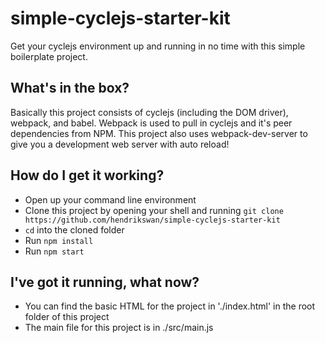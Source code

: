 # simple-cyclejs-starter-kit

Get your cyclejs environment up and running in no time with this simple boilerplate project.

## What's in the box?

Basically this project consists of cyclejs (including the DOM driver), webpack, and babel. Webpack is used to pull in cyclejs and it's peer dependencies from NPM. This project also uses webpack-dev-server to give you a development web server with auto reload!

## How do I get it working?

* Open up your command line environment
* Clone this project by opening your shell and running `git clone https://github.com/hendrikswan/simple-cyclejs-starter-kit`
* `cd` into the cloned folder
* Run `npm install`
* Run `npm start`

## I've got it running, what now?

* You can find the basic HTML for the project in './index.html' in the root folder of this project
* The main file for this project is in ./src/main.js
